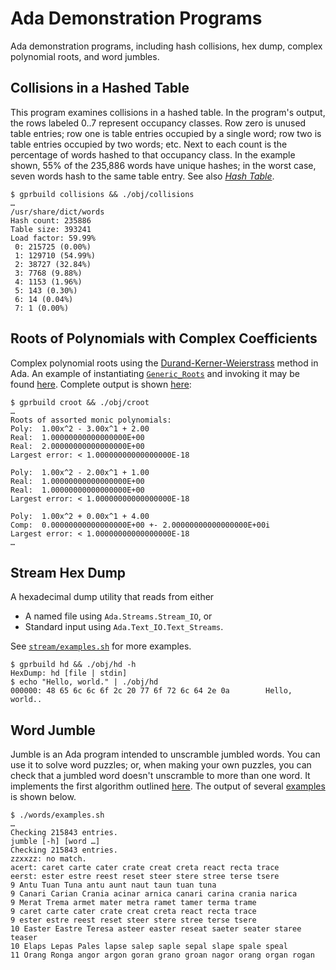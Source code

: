 # Ada Demonstration Programs

Ada demonstration programs, including hash collisions, hex dump, complex polynomial roots, and word jumbles.

## Collisions in a Hashed Table

This program examines collisions in a hashed table. In the program's output, the rows labeled 0..7 represent occupancy classes. Row zero is unused table entries; row one is table entries occupied by a single word; row two is table entries occupied by two words; etc. Next to each count is the percentage of words hashed to that occupancy class. In the example shown, 55% of the 235,886 words have unique hashes; in the worst case, seven words hash to the same table entry. See also [_Hash Table_](https://en.wikipedia.org/wiki/Hash_table).

```
$ gprbuild collisions && ./obj/collisions
…
/usr/share/dict/words
Hash count: 235886
Table size: 393241
Load factor: 59.99%
 0: 215725 (0.00%)
 1: 129710 (54.99%)
 2: 38727 (32.84%)
 3: 7768 (9.88%)
 4: 1153 (1.96%)
 5: 143 (0.30%)
 6: 14 (0.04%)
 7: 1 (0.00%)
```

## Roots of Polynomials with Complex Coefficients

Complex polynomial roots using the [Durand-Kerner-Weierstrass](http://en.wikipedia.org/wiki/Durand-Kerner_method) method in Ada. An example of instantiating [`Generic_Roots`](roots/generic_roots.ads) and invoking it may be found [here](roots/croot.adb). Complete output is shown [here](roots/roots.md):

```
$ gprbuild croot && ./obj/croot
…
Roots of assorted monic polynomials:
Poly:  1.00x^2 - 3.00x^1 + 2.00
Real:  1.00000000000000000E+00
Real:  2.00000000000000000E+00
Largest error: < 1.00000000000000000E-18

Poly:  1.00x^2 - 2.00x^1 + 1.00
Real:  1.00000000000000000E+00
Real:  1.00000000000000000E+00
Largest error: < 1.00000000000000000E-18

Poly:  1.00x^2 + 0.00x^1 + 4.00
Comp:  0.00000000000000000E+00 +- 2.00000000000000000E+00i
Largest error: < 1.00000000000000000E-18
…
```

## Stream Hex Dump

A hexadecimal dump utility that reads from either

- A named file using `Ada.Streams.Stream_IO`, or
- Standard input using `Ada.Text_IO.Text_Streams`.

See [`stream/examples.sh`](stream/examples.sh) for more examples.

```
$ gprbuild hd && ./obj/hd -h
HexDump: hd [file | stdin]
$ echo "Hello, world." | ./obj/hd
000000: 48 65 6c 6c 6f 2c 20 77 6f 72 6c 64 2e 0a        Hello, world..
```

## Word Jumble

Jumble is an Ada program intended to unscramble jumbled words. You can use it to solve word puzzles; or, when making your own puzzles, you can check that a jumbled word doesn't unscramble to more than one word. It implements the first algorithm outlined [here](https://en.wikipedia.org/wiki/Jumble). The output of several [examples](words/examples.sh) is shown below.

```
$ ./words/examples.sh 
…
Checking 215843 entries.
jumble [-h] [word …]
Checking 215843 entries.
zzxxzz: no match.
acert: caret carte cater crate creat creta react recta trace 
eerst: ester estre reest reset steer stere stree terse tsere 
9 Antu Tuan Tuna antu aunt naut taun tuan tuna 
9 Canari Carian Crania acinar arnica canari carina crania narica 
9 Merat Trema armet mater metra ramet tamer terma trame 
9 caret carte cater crate creat creta react recta trace 
9 ester estre reest reset steer stere stree terse tsere 
10 Easter Eastre Teresa asteer easter reseat saeter seater staree teaser 
10 Elaps Lepas Pales lapse salep saple sepal slape spale speal 
11 Orang Ronga angor argon goran grano groan nagor orang organ rogan 
```
